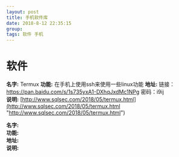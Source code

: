 ```yaml
---
layout: post  
title: 手机软件库  
date: 2018-8-12 22:35:15  
group:   
tags: 软件 手机 
---
```

# 软件 #  
**名字:** Termux 
**功能:** 在手机上使用ssh来使用一些linux功能
**地址:** 链接：https://pan.baidu.com/s/1s735yxA1-DXhqJxdMc1NPg 密码：i9ij    
**说明:** [http://www.sqlsec.com/2018/05/termux.html](http://www.sqlsec.com/2018/05/termux.html "http://www.sqlsec.com/2018/05/termux.html")  

**名字:**  
**功能:**  
**地址:**  
**说明:**  